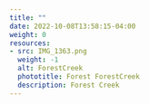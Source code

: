 ```yaml
---
title: ""
date: 2022-10-08T13:58:15-04:00
weight: 0
resources:
- src: IMG_1363.png
  weight: -1
  alt: ForestCreek
  phototitle: Forest ForestCreek
  description: Forest Creek
---
```

